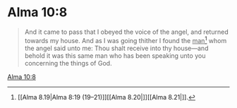 # Alma 10:8

> And it came to pass that I obeyed the voice of the angel, and returned towards my house. And as I was going thither I found the <u>man</u>[^a] whom the angel said unto me: Thou shalt receive into thy house—and behold it was this same man who has been speaking unto you concerning the things of God.

[Alma 10:8](https://www.churchofjesuschrist.org/study/scriptures/bofm/alma/10?lang=eng&id=p8#p8)


[^a]: [[Alma 8.19|Alma 8:19 (19–21)]][[Alma 8.20|]][[Alma 8.21|]].  

